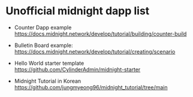 

# Unofficial midnight dapp list

* Counter Dapp example https://docs.midnight.network/develop/tutorial/building/counter-build

* Bulletin Board example: https://docs.midnight.network/develop/tutorial/creating/scenario

* Hello World starter template https://github.com/CylinderAdmin/midnight-starter

* Midnight Tutorial in Korean https://github.com/jungmyeong96/midnight_tutorial/tree/main
